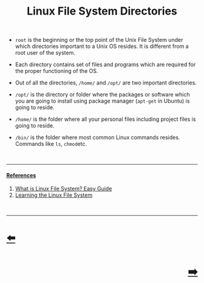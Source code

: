 <h1 align="center">
Linux File System Directories
</h1>
</br>
<ul>
<li>
<p><code>root</code> is the beginning or the top point of the Unix File System under which directories important to a Unix OS resides. It is different from a root user of the system.</p>
</li>
<li>
<p>Each directory contains set of files and programs which are required for the proper functioning of the OS.</p>
</li>
<li>
<p>Out of all the directories, <code>/home/</code> and <code>/opt/</code> are two important directories.</p>
</li>
<li>
<p><code>/opt/</code> is the directory or folder where the packages or software which you are going to install using package manager (<code>apt-get</code> in Ubuntu) is going to reside.</p>
</li>
<li>
<p><code>/home/</code> is the folder where all your personal files including project files is going to reside.</p>
</li>
<li>
<p><code>/bin/</code> is the folder where most common Linux commands resides. Commands like <code>ls</code>, <code>chmod</code>etc.</p>
</li>
</ul>
<br>
<hr />
<h4 id="references"><a class="header" href="#references">References</a></h4>
<ol>
<li><a href="https://likegeeks.com/linux-file-system/">What is Linux File System? Easy Guide</a></li>
<li><a href="https://www.youtube.com/watch?v=HIXzJ3Rz9po">Learning the Linux File System</a></li>
</ol>
</br>
<hr />

<h1 align="left">
<a href="../Linux_Resources.md">⬅️</a>
</h1>
<h1 align="right">
<a href="File_Permission.md">➡️</a>
</h1>